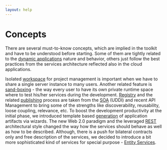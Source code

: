```yaml
---
layout: help
---
```


Concepts
===

There are several must-to-know concepts, which are implied in the toolkit and have to be understood before starting.
Some of them are tightly related to the [dynamic applications](dynamic_applications.html) nature and behavior, others just follow the best practices from the services architecture reflected also in the cloud applications.

Isolated [workspace](workspace.html) for project management is important when we have to share a single server instance to many users. Another related feature is [sand-boxing](activation.html) - the way every user to have its own private runtime space where to test his/her services during the development.
[Registry](registry.html) and the related [publishing](publishing.html) process are taken from the [SOA](http://en.wikipedia.org/wiki/Service-oriented_architecture) (UDDI) and recent API Management to bring some of the strengths like discoverability, reusability, loose coupling, relevance, etc.
To boost the development productivity at the initial phase, we introduced template based [generation](generation.html) of application artifacts via wizards.
The new Web 2.0 paradigm and the leveraged [REST](http://en.wikipedia.org/wiki/Representational_state_transfer) architectural style changed the way how the services should behave as well as how to be described. Although, there is a push for bilateral contracts only and free description of the services, we decided to introduce a bit more sophisticated kind of services for special purpose - [Entity Services](entity_service.html).
